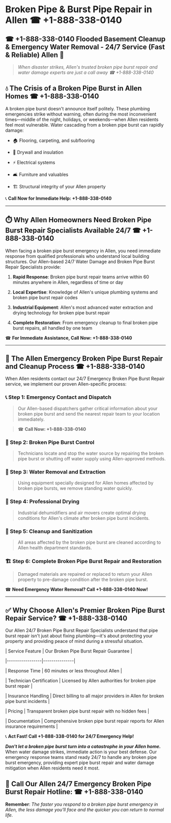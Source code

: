 # Broken Pipe & Burst Pipe Repair in Allen ☎ +1-888-338-0140  
## ☎ +1-888-338-0140 Flooded Basement Cleanup & Emergency Water Removal - 24/7 Service (Fast & Reliable) Allen 🚨  

> *When disaster strikes, Allen's trusted broken pipe burst repair and water damage experts are just a call away ☎ +1-888-338-0140*  

## 💧 The Crisis of a Broken Pipe Burst in Allen Homes ☎ +1-888-338-0140  

A broken pipe burst doesn't announce itself politely. These plumbing emergencies strike without warning, often during the most inconvenient times—middle of the night, holidays, or weekends—when Allen residents feel most vulnerable. Water cascading from a broken pipe burst can rapidly damage:  

* 🏠 Flooring, carpeting, and subflooring  
* 🧱 Drywall and insulation  
* ⚡ Electrical systems  
* 🛋️ Furniture and valuables  
* 🏗️ Structural integrity of your Allen property  

📞 **Call Now for Immediate Help: +1-888-338-0140**  

---  

## ⏱️ Why Allen Homeowners Need Broken Pipe Burst Repair Specialists Available 24/7 ☎ +1-888-338-0140  

When facing a broken pipe burst emergency in Allen, you need immediate response from qualified professionals who understand local building structures. Our Allen-based 24/7 Water Damage and Broken Pipe Burst Repair Specialists provide:  

1. **Rapid Response**: Broken pipe burst repair teams arrive within 60 minutes anywhere in Allen, regardless of time or day  
2. **Local Expertise**: Knowledge of Allen's unique plumbing systems and broken pipe burst repair codes  
3. **Industrial Equipment**: Allen's most advanced water extraction and drying technology for broken pipe burst repair  
4. **Complete Restoration**: From emergency cleanup to final broken pipe burst repairs, all handled by one team  

☎ **For Immediate Assistance, Call Now: +1-888-338-0140**  

---  

## 🔧 The Allen Emergency Broken Pipe Burst Repair and Cleanup Process ☎ +1-888-338-0140  

When Allen residents contact our 24/7 Emergency Broken Pipe Burst Repair service, we implement our proven Allen-specific process:  

### 📞 Step 1: Emergency Contact and Dispatch  
> Our Allen-based dispatchers gather critical information about your broken pipe burst and send the nearest repair team to your location immediately.  
> ☎ **Call Now: +1-888-338-0140**  

### 🚿 Step 2: Broken Pipe Burst Control  
> Technicians locate and stop the water source by repairing the broken pipe burst or shutting off water supply using Allen-approved methods.  

### 🌊 Step 3: Water Removal and Extraction  
> Using equipment specially designed for Allen homes affected by broken pipe bursts, we remove standing water quickly.  

### 💨 Step 4: Professional Drying  
> Industrial dehumidifiers and air movers create optimal drying conditions for Allen's climate after broken pipe burst incidents.  

### 🧼 Step 5: Cleanup and Sanitization  
> All areas affected by the broken pipe burst are cleaned according to Allen health department standards.  

### 🏗️ Step 6: Complete Broken Pipe Burst Repair and Restoration  
> Damaged materials are repaired or replaced to return your Allen property to pre-damage condition after the broken pipe burst.  

☎ **Need Emergency Water Removal? Call +1-888-338-0140 Now!**  

---  

## ✅ Why Choose Allen's Premier Broken Pipe Burst Repair Service? ☎ +1-888-338-0140  

Our Allen 24/7 Broken Pipe Burst Repair Specialists understand that pipe burst repair isn't just about fixing plumbing—it's about protecting your property and providing peace of mind during a stressful situation.  

| Service Feature | Our Broken Pipe Burst Repair Guarantee |  
|-----------------|---------------|  
| Response Time | 60 minutes or less throughout Allen |  
| Technician Certification | Licensed by Allen authorities for broken pipe burst repair |  
| Insurance Handling | Direct billing to all major providers in Allen for broken pipe burst incidents |  
| Pricing | Transparent broken pipe burst repair with no hidden fees |  
| Documentation | Comprehensive broken pipe burst repair reports for Allen insurance requirements |  

📞 **Act Fast! Call +1-888-338-0140 for 24/7 Emergency Help!**  

***Don't let a broken pipe burst turn into a catastrophe in your Allen home.*** When water damage strikes, immediate action is your best defense. Our emergency response teams stand ready 24/7 to handle any broken pipe burst emergency, providing expert pipe burst repair and water damage mitigation when Allen residents need it most.  

## 📱 Call Our Allen 24/7 Emergency Broken Pipe Burst Repair Hotline: ☎ +1-888-338-0140  

**Remember**: *The faster you respond to a broken pipe burst emergency in Allen, the less damage you'll face and the quicker you can return to normal life.*